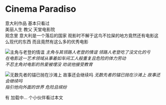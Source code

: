 # Cinema Paradiso

意大利作品 基本只看过  
美丽人生 教父 天堂电影院  
观念里 意大利是一个落后的国家 观影时不解于这鸟不拉屎的地方竟然还有电影这么现代的东西 而且竟然有这么多的优秀电影

![主角与老登的情谊](/public/images/CinemaParadiso1.png)
*主角与其领路人老登的情谊 领路人老登吃了没文化的亏  
在电影这一艺术领域从事着如车间工人般重复且危险的体力劳动  
不忍主角对电影的热爱被埋没 劝说他接受教育*

![无数先者的锚已抛在沙滩上 故事还会继续吗](/public/images/CinemaParadiso2.png)
*无数先者的锚已抛在沙滩上 故事还会继续吗  
指引他向外面的世界 危险且缤纷*

有 <span id="busuanzi_page_pv">加载中...</span> 个小伙伴看过本文
